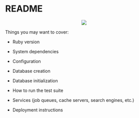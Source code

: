 # README

<p align="center">
  <img src="https://i.imgur.com/cui3zGU.png">
</p>


Things you may want to cover:

* Ruby version

* System dependencies

* Configuration

* Database creation

* Database initialization

* How to run the test suite

* Services (job queues, cache servers, search engines, etc.)

* Deployment instructions
